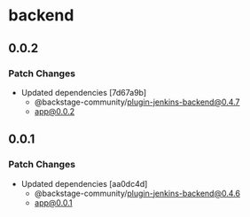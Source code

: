 # backend

## 0.0.2

### Patch Changes

- Updated dependencies [7d67a9b]
  - @backstage-community/plugin-jenkins-backend@0.4.7
  - app@0.0.2

## 0.0.1

### Patch Changes

- Updated dependencies [aa0dc4d]
  - @backstage-community/plugin-jenkins-backend@0.4.6
  - app@0.0.1
